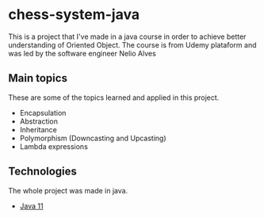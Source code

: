 # chess-system-java
This is a project that I've made in a java course in order to achieve better understanding of Oriented Object.
The course is from Udemy plataform and was led by the software engineer Nelio Alves

## Main topics
These are some of the topics learned and applied in this project.

* Encapsulation
* Abstraction
* Inheritance
* Polymorphism (Downcasting and Upcasting)
* Lambda expressions

## Technologies
The whole project was made in java.

- [Java 11](https://www.oracle.com/java/technologies/javase-jdk11-downloads.html)
